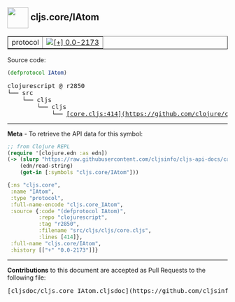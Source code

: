 ## <img width="48px" valign="middle" src="http://i.imgur.com/Hi20huC.png"> cljs.core/IAtom

 <table border="1">
<tr>

<td>protocol</td>
<td><a href="https://github.com/cljsinfo/cljs-api-docs/tree/0.0-2173"><img valign="middle" alt="[+] 0.0-2173" src="https://img.shields.io/badge/+-0.0--2173-lightgrey.svg"></a> </td>
</tr>
</table>






Source code:

```clj
(defprotocol IAtom)
```

 <pre>
clojurescript @ r2850
└── src
    └── cljs
        └── cljs
            └── <ins>[core.cljs:414](https://github.com/clojure/clojurescript/blob/r2850/src/cljs/cljs/core.cljs#L414)</ins>
</pre>


---

__Meta__ - To retrieve the API data for this symbol:

```clj
;; from Clojure REPL
(require '[clojure.edn :as edn])
(-> (slurp "https://raw.githubusercontent.com/cljsinfo/cljs-api-docs/catalog/cljs-api.edn")
    (edn/read-string)
    (get-in [:symbols "cljs.core/IAtom"]))
```

```clj
{:ns "cljs.core",
 :name "IAtom",
 :type "protocol",
 :full-name-encode "cljs.core_IAtom",
 :source {:code "(defprotocol IAtom)",
          :repo "clojurescript",
          :tag "r2850",
          :filename "src/cljs/cljs/core.cljs",
          :lines [414]},
 :full-name "cljs.core/IAtom",
 :history [["+" "0.0-2173"]]}

```

---

__Contributions__ to this document are accepted as Pull Requests to the following file:

 <pre>
[cljsdoc/cljs.core_IAtom.cljsdoc](https://github.com/cljsinfo/cljs-api-docs/blob/master/cljsdoc/cljs.core_IAtom.cljsdoc)
</pre>

